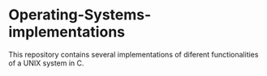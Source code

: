 # Operating-Systems-implementations

This repository contains several implementations of diferent functionalities of a UNIX system in C.
